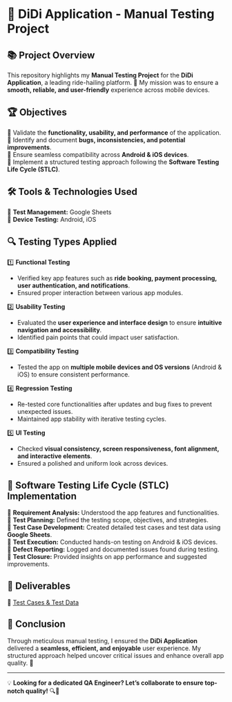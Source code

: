 # 🚖 DiDi Application - Manual Testing Project

## 📚 Project Overview
This repository highlights my **Manual Testing Project** for the **DiDi Application**, a leading ride-hailing platform. 🎯 My mission was to ensure a **smooth, reliable, and user-friendly** experience across mobile devices.

## 🏆 Objectives
🔹 Validate the **functionality, usability, and performance** of the application.  
🔹 Identify and document **bugs, inconsistencies, and potential improvements**.  
🔹 Ensure seamless compatibility across **Android & iOS devices**.  
🔹 Implement a structured testing approach following the **Software Testing Life Cycle (STLC)**.  

## 🛠 Tools & Technologies Used
📌 **Test Management:** Google Sheets  
📌 **Device Testing:** Android, iOS  

## 🔍 Testing Types Applied
1️⃣ **Functional Testing**  
   - Verified key app features such as **ride booking, payment processing, user authentication, and notifications**.  
   - Ensured proper interaction between various app modules.

2️⃣ **Usability Testing**  
   - Evaluated the **user experience and interface design** to ensure **intuitive navigation and accessibility**.  
   - Identified pain points that could impact user satisfaction.

3️⃣ **Compatibility Testing**  
   - Tested the app on **multiple mobile devices and OS versions** (Android & iOS) to ensure consistent performance.

4️⃣ **Regression Testing**  
   - Re-tested core functionalities after updates and bug fixes to prevent unexpected issues.  
   - Maintained app stability with iterative testing cycles.

5️⃣ **UI Testing**  
   - Checked **visual consistency, screen responsiveness, font alignment, and interactive elements**.  
   - Ensured a polished and uniform look across devices.

## 🔄 Software Testing Life Cycle (STLC) Implementation
🔹 **Requirement Analysis:** Understood the app features and functionalities.  
🔹 **Test Planning:** Defined the testing scope, objectives, and strategies.  
🔹 **Test Case Development:** Created detailed test cases and test data using **Google Sheets**.  
🔹 **Test Execution:** Conducted hands-on testing on Android & iOS devices.  
🔹 **Defect Reporting:** Logged and documented issues found during testing.  
🔹 **Test Closure:** Provided insights on app performance and suggested improvements.

## 📄 Deliverables
📂 [Test Cases & Test Data](https://docs.google.com/spreadsheets/d/1N44mq1jv0eJO6P-qcpY9iU7vs1WwMrsF/edit?gid=555316671#gid=555316671) 

## 🎯 Conclusion
Through meticulous manual testing, I ensured the **DiDi Application** delivered a **seamless, efficient, and enjoyable** user experience. My structured approach helped uncover critical issues and enhance overall app quality. 🚀

---
💡 **Looking for a dedicated QA Engineer? Let’s collaborate to ensure top-notch quality!** 🔍🚀
